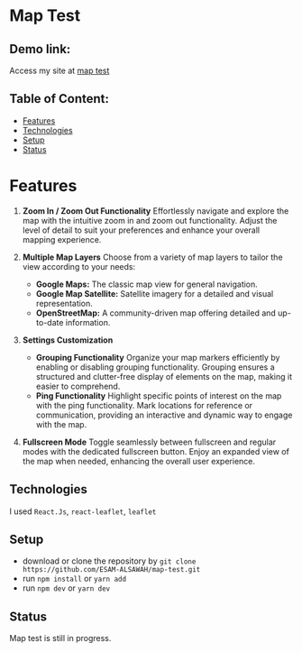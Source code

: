 # Map Test

## Demo link:

Access my site at [map test](https://map-test-b7dgv9907-esam-alsawah.vercel.app/)

## Table of Content:

- [Features](#features)
- [Technologies](#technologies)
- [Setup](#setup)
- [Status](#status)

# Features

1. **Zoom In / Zoom Out Functionality**
   Effortlessly navigate and explore the map with the intuitive zoom in and zoom out functionality. Adjust the level of detail to suit your preferences and enhance your overall mapping experience.

2. **Multiple Map Layers**
   Choose from a variety of map layers to tailor the view according to your needs:

   - **Google Maps:** The classic map view for general navigation.
   - **Google Map Satellite:** Satellite imagery for a detailed and visual representation.
   - **OpenStreetMap:** A community-driven map offering detailed and up-to-date information.

3. **Settings Customization**

   - **Grouping Functionality**
     Organize your map markers efficiently by enabling or disabling grouping functionality. Grouping ensures a structured and clutter-free display of elements on the map, making it easier to comprehend.
   - **Ping Functionality**
     Highlight specific points of interest on the map with the ping functionality. Mark locations for reference or communication, providing an interactive and dynamic way to engage with the map.

4. **Fullscreen Mode**
   Toggle seamlessly between fullscreen and regular modes with the dedicated fullscreen button. Enjoy an expanded view of the map when needed, enhancing the overall user experience.

## Technologies

I used `React.Js`, `react-leaflet`, `leaflet`

## Setup

- download or clone the repository by `git clone https://github.com/ESAM-ALSAWAH/map-test.git`
- run `npm install` or `yarn add`
- run `npm dev` or `yarn dev`

## Status

Map test is still in progress.
